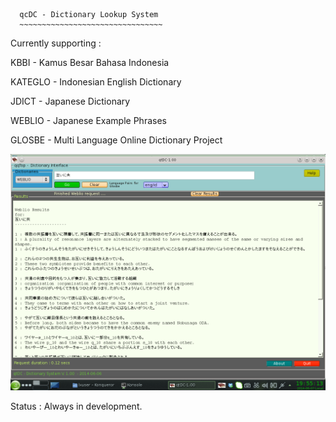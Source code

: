       
      qcDC - Dictionary Lookup System
      ~~~~~~~~~~~~~~~~~~~~~~~~~~~~~~~~   
  
  
  
  Currently supporting :
  
  KBBI     - Kamus Besar Bahasa Indonesia
    
  KATEGLO  - Indonesian English Dictionary
  
  JDICT    - Japanese Dictionary  
  
  WEBLIO   - Japanese Example Phrases
  
  GLOSBE   - Multi Language Online Dictionary Project
  
  
  
  
  
  
  ![Screenshot](https://github.com/qqtop/QtDictionary/blob/master/screenshot.png "Weblio Output Example")

  Status : Always in development.


